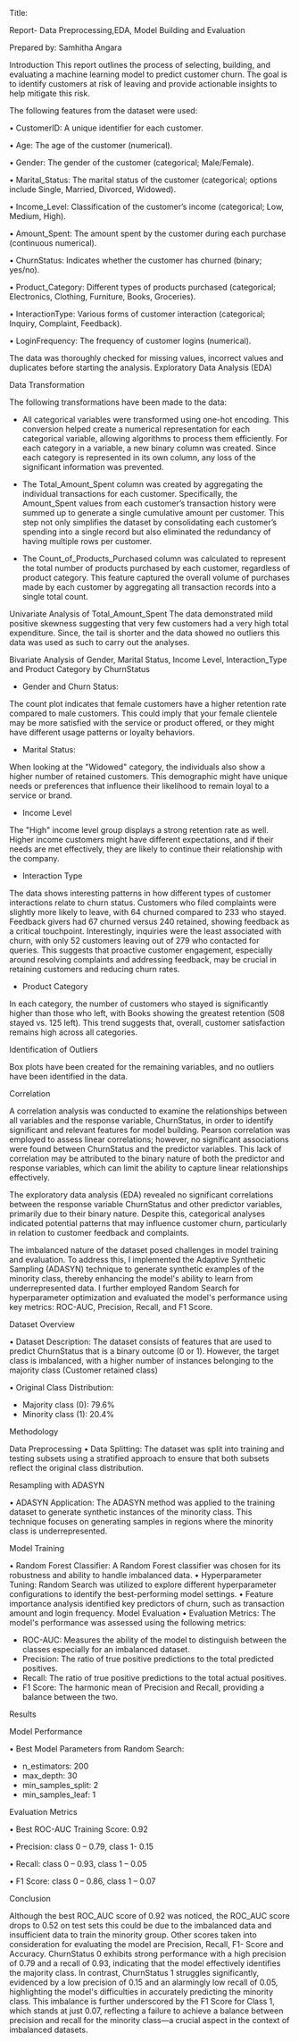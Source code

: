 

Title:

Report- Data Preprocessing,EDA, Model Building and Evaluation

Prepared by:
Samhitha Angara

Introduction 
This report outlines the process of selecting, building, and evaluating a machine learning model to predict customer churn. The goal is to identify customers at risk of leaving and provide actionable insights to help mitigate this risk.

The following features from the dataset were used:

•	CustomerID: A unique identifier for each customer.

•	Age: The age of the customer (numerical).

•	Gender: The gender of the customer (categorical; Male/Female).

•	Marital_Status: The marital status of the customer (categorical; options include Single, Married, Divorced, Widowed).

•	Income_Level: Classification of the customer’s income (categorical; Low, Medium, High).

•	Amount_Spent: The amount spent by the customer during each purchase (continuous numerical).

•	ChurnStatus: Indicates whether the customer has churned (binary; yes/no).

•	Product_Category: Different types of products purchased (categorical; Electronics, Clothing, Furniture, Books, Groceries).

•	InteractionType: Various forms of customer interaction (categorical; Inquiry, Complaint, Feedback).

•	LoginFrequency: The frequency of customer logins (numerical).


The data was thoroughly checked for missing values, incorrect values and duplicates before starting the analysis.
Exploratory Data Analysis (EDA)

Data Transformation

The following transformations have been made to the data:

-	All categorical variables were transformed using one-hot encoding. This conversion helped create a numerical representation for each categorical variable, allowing algorithms to process them efficiently. For each category in a variable, a new binary column was created. Since each category is represented in its own column, any loss of the significant information was prevented.

-	The Total_Amount_Spent column was created by aggregating the individual transactions for each customer. Specifically, the Amount_Spent values from each customer’s transaction history were summed up to generate a single cumulative amount per customer. This step not only simplifies the dataset by consolidating each customer’s spending into a single record but also eliminated the redundancy of having multiple rows per customer.

-	The Count_of_Products_Purchased column was calculated to represent the total number of products purchased by each customer, regardless of product category. This feature captured the overall volume of purchases made by each customer by aggregating all transaction records into a single total count.

Univariate Analysis of Total_Amount_Spent 
The data demonstrated mild positive skewness suggesting that very few customers had a very high total expenditure. Since, the tail is shorter and the data showed no outliers this data was used as such to carry out the analyses. 
   
Bivariate Analysis of Gender, Marital Status, Income Level, Interaction_Type and Product Category by ChurnStatus

-	 Gender and Churn Status:

The count plot indicates that female customers have a higher retention rate compared to male customers. This could imply that your female clientele may be more satisfied with the service or product offered, or they might have different usage patterns or loyalty behaviors.

-	Marital Status:

When looking at the "Widowed" category, the individuals also show a higher number of retained customers. This demographic might have unique needs or preferences that influence their likelihood to remain loyal to a service or brand.

- Income Level

The "High" income level group displays a strong retention rate as well. Higher income customers might have different expectations, and if their needs are met effectively, they are likely to continue their relationship with the company.

-	Interaction Type 

The data shows interesting patterns in how different types of customer interactions relate to churn status. Customers who filed complaints were slightly more likely to leave, with 64 churned compared to 233 who stayed. Feedback givers had 67 churned versus 240 retained, showing feedback as a critical touchpoint. Interestingly, inquiries were the least associated with churn, with only 52 customers leaving out of 279 who contacted for queries. This suggests that proactive customer engagement, especially around resolving complaints and addressing feedback, may be crucial in retaining customers and reducing churn rates.

 
-	Product Category 

In each category, the number of customers who stayed is significantly higher than those who left, with Books showing the greatest retention (508 stayed vs. 125 left). This trend suggests that, overall, customer satisfaction remains high across all categories.

Identification of Outliers

Box plots have been created for the remaining variables, and no outliers have been identified in the data.

Correlation

A correlation analysis was conducted to examine the relationships between all variables and the response variable, ChurnStatus, in order to identify significant and relevant features for model building. Pearson correlation was employed to assess linear correlations; however, no significant associations were found between ChurnStatus and the predictor variables. This lack of correlation may be attributed to the binary nature of both the predictor and response variables, which can limit the ability to capture linear relationships effectively.
 
The exploratory data analysis (EDA) revealed no significant correlations between the response variable ChurnStatus and other predictor variables, primarily due to their binary nature. Despite this, categorical analyses indicated potential patterns that may influence customer churn, particularly in relation to customer feedback and complaints.

The imbalanced nature of the dataset posed challenges in model training and evaluation. To address this, I implemented the Adaptive Synthetic Sampling (ADASYN) technique to generate synthetic examples of the minority class, thereby enhancing the model's ability to learn from underrepresented data. I further employed Random Search for hyperparameter optimization and evaluated the model's performance using key metrics: ROC-AUC, Precision, Recall, and F1 Score.

Dataset Overview

•	Dataset Description: The dataset consists of features that are used to predict ChurnStatus that is a binary outcome (0 or 1). However, the target class is imbalanced, with a higher number of instances belonging to the majority class (Customer retained class)

•	Original Class Distribution:
-	Majority class (0): 79.6%
-	Minority class (1): 20.4%
 
Methodology

Data Preprocessing
•	Data Splitting: The dataset was split into training and testing subsets using a stratified approach to ensure that both subsets reflect the original class distribution.

Resampling with ADASYN

•	ADASYN Application: The ADASYN method was applied to the training dataset to generate synthetic instances of the minority class. This technique focuses on generating samples in regions where the minority class is underrepresented.

Model Training

•	Random Forest Classifier: A Random Forest classifier was chosen for its robustness and ability to handle imbalanced data.
•	Hyperparameter Tuning: Random Search was utilized to explore different hyperparameter configurations to identify the best-performing model settings.
•	Feature importance analysis identified key predictors of churn, such as transaction amount and login frequency.
   Model Evaluation
•	Evaluation Metrics: The model's performance was assessed using the following metrics:
-	ROC-AUC: Measures the ability of the model to distinguish between the classes especially for an imbalanced dataset.
-	Precision: The ratio of true positive predictions to the total predicted positives.
-	Recall: The ratio of true positive predictions to the total actual positives.
-	F1 Score: The harmonic mean of Precision and Recall, providing a balance between the two.

Results

Model Performance

•	Best Model Parameters from Random Search:

-	n_estimators: 200
-	max_depth: 30
-	min_samples_split: 2
-	min_samples_leaf: 1

Evaluation Metrics

•	Best ROC-AUC Training Score: 0.92

•	Precision: class 0 – 0.79, class 1- 0.15

•	Recall: class 0 – 0.93, class 1 – 0.05

•	F1 Score: class 0 – 0.86, class 1 – 0.07

Conclusion

Although the best ROC_AUC score of 0.92 was noticed, the ROC_AUC score drops to 0.52 on test sets this could be due to the imbalanced data and insufficient data to train the minority group. Other scores taken into consideration for evaluating the model are Precision, Recall, F1- Score and Accuracy. ChurnStatus 0 exhibits strong performance with a high precision of 0.79 and a recall of 0.93, indicating that the model effectively identifies the majority class. In contrast, ChurnStatus 1 struggles significantly, evidenced by a low precision of 0.15 and an alarmingly low recall of 0.05, highlighting the model's difficulties in accurately predicting the minority class. This imbalance is further underscored by the F1 Score for Class 1, which stands at just 0.07, reflecting a failure to achieve a balance between precision and recall for the minority class—a crucial aspect in the context of imbalanced datasets.




